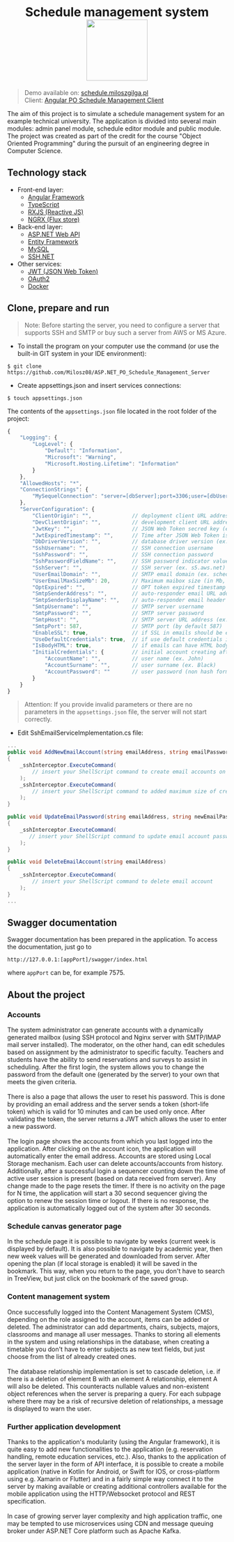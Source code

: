 <h1 align="center">
    Schedule management system
    <br>
    <img src="https://cdn.miloszgilga.pl/schedule-management-project-logo.png" width="140">
</h1>

> Demo available on: [schedule.miloszgilga.pl](https://schedule.miloszgilga.pl/) <br>
> Client: [Angular PO Schedule Management Client](https://github.com/Milosz08/Angular_PO_Schedule_Management_Client) <br>

The aim of this project is to simulate a schedule management system for an example technical university. The application is divided into several main modules: admin panel module, schedule editor module and public module. The project was created as part of the credit for the course "Object Oriented Programming" during the pursuit of an engineering degree in Computer Science. <br>

## Technology stack
-  Front-end layer:
    - [Angular Framework](https://angular.io/)
    - [TypeScript](https://www.typescriptlang.org/)
    - [RXJS (Reactive JS)](https://rxjs.dev/)
    - [NGRX (Flux store)](https://ngrx.io/)
-  Back-end layer:
    - [ASP.NET Web API](https://dotnet.microsoft.com/en-us/apps/aspnet)
    - [Entity Framework](https://docs.microsoft.com/pl-pl/ef/)
    - [MySQL](https://www.mysql.com/)
    - [SSH.NET](https://github.com/sshnet/SSH.NET)
- Other services:     
    - [JWT (JSON Web Token)](https://jwt.io/)
    - [OAuth2](https://oauth.net/2/)
    - [Docker](https://www.docker.com/)

## Clone, prepare and run

> Note: Before starting the server, you need to configure a server that supports SSH and SMTP or buy such a server from AWS or MS Azure.

- To install the program on your computer use the command (or use the built-in GIT system in your IDE environment):
```
$ git clone https://github.com/Milosz08/ASP.NET_PO_Schedule_Management_Server
```
- Create appsettings.json and insert services connections:
```
$ touch appsettings.json
```
The contents of the `appsettings.json` file located in the root folder of the project:
```js
{
    "Logging": {
        "LogLevel": {
            "Default": "Information",
            "Microsoft": "Warning",
            "Microsoft.Hosting.Lifetime": "Information"
        }
    },
    "AllowedHosts": "*",
    "ConnectionStrings": {
        "MySequelConnection": "server=[dbServer];port=3306;user=[dbUser];password=[dbPassword];database=[dbName]"
    },
    "ServerConfiguration": {
        "ClientOrigin": "",             // deployment client URL address (ex. https://schedule.pl)
        "DevClientOrigin": "",          // development client URL address (ex. http://127.0.0.1:8383)
        "JwtKey": "",                   // JSON Web Token secred key (ex. dagtg4r382378f7f8ed78fn8928f7n)
        "JwtExpiredTimestamp": "",      // Time after JSON Web Token is expired (ex. 00:24:00)
        "DbDriverVersion": "",          // database driver version (ex. 8.0.29)
        "SshUsername": "",              // SSH connection username
        "SshPassword": "",              // SSH connection password
        "SshPasswordFieldName": "",     // SSH password indicator value (ex. Password)
        "SshServer": "",                // SSH server (ex. s5.aws.net)
        "UserEmailDomain": "",          // SMTP email domain (ex. schedule.pl)
        "UserEmailMaxSizeMb": 20,       // Maximum maibox size (in Mb, ex. 20)
        "OptExpired": "",               // OPT token expired timestamp (ex. 00:10:00)
        "SmtpSenderAddress": "",        // auto-responder email URL address (ex. noreply@schedule.pl)
        "SmtpSenderDisplayName": "",    // auto-responder email header (ex. Schedule Management System)
        "SmtpUsername": "",             // SMTP server username
        "SmtpPassword": "",             // SMTP server password
        "SmtpHost": "",                 // SMTP server URL address (ex. mail.schedule.net)
        "SmtpPort": 587,                // SMTP port (by default 587)
        "EnableSSL": true,              // if SSL in emails should be enabled (by default true)
        "UseDefaultCredentials": true,  // if use default credentials in SMTP service (by default true)
        "IsBodyHTML": true,             // if emails can have HTML body (by default true)
        "InitialCredentials": {         // initial account creating after create migrations
            "AccountName": "",          // user name (ex. John)
            "AccountSurname": "",       // user surname (ex. Black)
            "AccountPassword": ""       // user password (non hash form, ex. ThisIsSecretPassword123#)
        }
    }
}
```
> Attention: If you provide invalid parameters or there are no parameters in the `appsettings.json` file, the server will not start correctly.

- Edit SshEmailServiceImplementation.cs file:
```c#
...
public void AddNewEmailAccount(string emailAddress, string emailPassword)
{
    _sshInterceptor.ExecuteCommand(
        // insert your ShellScript command to create email accounts on SMTP server
    );
    _sshInterceptor.ExecuteCommand(
        // insert your ShellScript command to added maximum size of created maibox
    );
}

public void UpdateEmailPassword(string emailAddress, string newEmailPassword)
{
    _sshInterceptor.ExecuteCommand(
       // insert your ShellScript command to update email account password
    );
}

public void DeleteEmailAccount(string emailAddress)
{
    _sshInterceptor.ExecuteCommand(
        // insert your ShellScript command to delete email account
    );
}
...
```

## Swagger documentation

Swagger documentation has been prepared in the application. To access the documentation, just go to
```
http://127.0.0.1:[appPort]/swagger/index.html
```
where `appPort` can be, for example 7575.

## About the project

### Accounts
The system administrator can generate accounts with a dynamically generated mailbox (using SSH protocol and Nginx server with SMTP/IMAP mail server installed). The moderator, on the other hand, can edit schedules based on assignment by the administrator to specific faculty. Teachers and students have the ability to send reservations and surveys to assist in scheduling. After the first login, the system allows you to change the password from the default one (generated by the server) to your own that meets the given criteria.<br><br>
There is also a page that allows the user to reset his password. This is done by providing an email address and the server sends a token (short-life token) which is valid for 10 minutes and can be used only once. After validating the token, the server returns a JWT which allows the user to enter a new password.<br><br>
The login page shows the accounts from which you last logged into the application. After clicking on the account icon, the application will automatically enter the email address. Accounts are stored using Local Storage mechanism. Each user can delete accounts/accounts from history. Additionally, after a successful login a sequencer counting down the time of active user session is present (based on data received from server). Any change made to the page resets the timer. If there is no activity on the page for N time, the application will start a 30 second sequencer giving the option to renew the session time or logout. If there is no response, the application is automatically logged out of the system after 30 seconds. 

### Schedule canvas generator page
In the schedule page it is possible to navigate by weeks (current week is displayed by default). It is also possible to navigate by academic year, then new week values will be generated and downloaded from server. After opening the plan (if local storage is enabled) it will be saved in the bookmark. This way, when you return to the page, you don't have to search in TreeView, but just click on the bookmark of the saved group.

### Content management system
Once successfully logged into the Content Management System (CMS), depending on the role assigned to the account, items can be added or deleted. The administrator can add departments, chairs, subjects, majors, classrooms and manage all user messages. Thanks to storing all elements in the system and using relationships in the database, when creating a timetable you don't have to enter subjects as new text fields, but just choose from the list of already created ones.<br><br>
The database relationship implementation is set to cascade deletion, i.e. if there is a deletion of element B with an element A relationship, element A will also be deleted. This counteracts nullable values and non-existent object references when the server is preparing a query. For each subpage where there may be a risk of recursive deletion of relationships, a message is displayed to warn the user. 

### Further application development
Thanks to the application's modularity (using the Angular framework), it is quite easy to add new functionalities to the application (e.g. reservation handling, remote education services, etc.). Also, thanks to the application of the server layer in the form of API interface, it is possible to create a mobile application (native in Kotlin for Android, or Swift for IOS, or cross-platform using e.g. Xamarin or Flutter) and in a fairly simple way connect it to the server by making available or creating additional controllers available for the mobile application using the HTTP/Websocket protocol and REST specification.<br><br>
In case of growing server layer complexity and high application traffic, one may be tempted to use microservices using CDN and message queuing broker under ASP.NET Core platform such as Apache Kafka.
